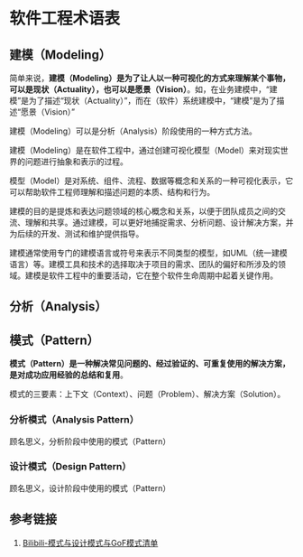 # 软件工程术语表

## 建模（Modeling）

简单来说，**建模（Modeling）是为了让人以一种可视化的方式来理解某个事物，可以是现状（Actuality），也可以是愿景（Vision）**。如，在业务建模中，“建模”是为了描述“现状（Actuality）”，而在（软件）系统建模中，“建模”是为了描述“愿景（Vision）”

建模（Modeling）可以是分析（Analysis）阶段使用的一种方式方法。

建模（Modeling）是在软件工程中，通过创建可视化模型（Model）来对现实世界的问题进行抽象和表示的过程。

模型（Model）是对系统、组件、流程、数据等概念和关系的一种可视化表示，它可以帮助软件工程师理解和描述问题的本质、结构和行为。

建模的目的是提炼和表达问题领域的核心概念和关系，以便于团队成员之间的交流、理解和共享。通过建模，可以更好地捕捉需求、分析问题、设计解决方案，并为后续的开发、测试和维护提供指导。

建模通常使用专门的建模语言或符号来表示不同类型的模型，如UML（统一建模语言）等。建模工具和技术的选择取决于项目的需求、团队的偏好和所涉及的领域。建模是软件工程中的重要活动，它在整个软件生命周期中起着关键作用。

## 分析（Analysis）

## 模式（Pattern）

**模式（Pattern）是一种解决常见问题的、经过验证的、可重复使用的解决方案，是对成功应用经验的总结和复用**。

模式的三要素：上下文（Context）、问题（Problem）、解决方案（Solution）。

### 分析模式（Analysis Pattern）

顾名思义，分析阶段中使用的模式（Pattern）

### 设计模式（Design Pattern）

顾名思义，设计阶段中使用的模式（Pattern）

## 参考链接

1. [Bilibili-模式与设计模式与GoF模式清单](https://www.bilibili.com/video/BV1fq4y1q7KP/?p=26&spm_id_from=pageDriver&vd_source=31f9517734e43a6c180d5d1d56a5e162)